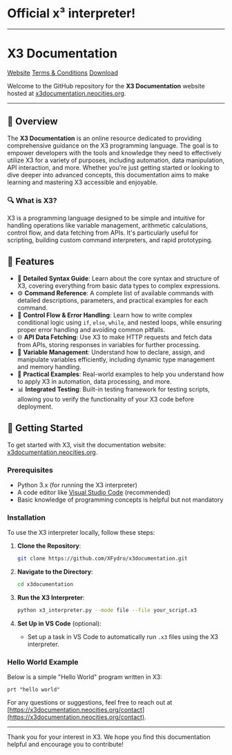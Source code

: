 # Official x³ interpreter!
--------------------------

# X3 Documentation

[Website](https://img.shields.io/website?url=https%3A%2F%2Fx3documentation.neocities.org)
[Terms & Conditions](https://x3documentation.neocities.org/terms-and-conditions)
[Download](https://x3documentation.neocities.org/downloads)

Welcome to the GitHub repository for the **X3 Documentation** website hosted at [x3documentation.neocities.org](https://x3documentation.neocities.org).

---

## 🚀 Overview

The **X3 Documentation** is an online resource dedicated to providing comprehensive guidance on the X3 programming language. The goal is to empower developers with the tools and knowledge they need to effectively utilize X3 for a variety of purposes, including automation, data manipulation, API interaction, and more. Whether you're just getting started or looking to dive deeper into advanced concepts, this documentation aims to make learning and mastering X3 accessible and enjoyable.

### 🔍 What is X3?

X3 is a programming language designed to be simple and intuitive for handling operations like variable management, arithmetic calculations, control flow, and data fetching from APIs. It's particularly useful for scripting, building custom command interpreters, and rapid prototyping.

## 🌟 Features

- 📜 **Detailed Syntax Guide**: Learn about the core syntax and structure of X3, covering everything from basic data types to complex expressions.
- ⚙️ **Command Reference**: A complete list of available commands with detailed descriptions, parameters, and practical examples for each command.
- 🔄 **Control Flow & Error Handling**: Learn how to write complex conditional logic using `if`, `else`, `while`, and nested loops, while ensuring proper error handling and avoiding common pitfalls.
- 🌐 **API Data Fetching**: Use X3 to make HTTP requests and fetch data from APIs, storing responses in variables for further processing.
- 🧹 **Variable Management**: Understand how to declare, assign, and manipulate variables efficiently, including dynamic type management and memory handling.
- 🧪 **Practical Examples**: Real-world examples to help you understand how to apply X3 in automation, data processing, and more.
- 📊 **Integrated Testing**: Built-in testing framework for testing scripts, allowing you to verify the functionality of your X3 code before deployment.

## 🏁 Getting Started

To get started with X3, visit the documentation website: [x3documentation.neocities.org](https://x3documentation.neocities.org).

### Prerequisites

- Python 3.x (for running the X3 interpreter)
- A code editor like [Visual Studio Code](https://code.visualstudio.com) (recommended)
- Basic knowledge of programming concepts is helpful but not mandatory

### Installation

To use the X3 interpreter locally, follow these steps:

1. **Clone the Repository**:

    ```sh
    git clone https://github.com/XFydro/x3documentation.git
    ```

2. **Navigate to the Directory**:

    ```sh
    cd x3documentation
    ```

3. **Run the X3 Interpreter**:

    ```sh
    python x3_interpreter.py --mode file --file your_script.x3
    ```

4. **Set Up in VS Code** (optional):
   - Set up a task in VS Code to automatically run `.x3` files using the X3 interpreter.

### Hello World Example

Below is a simple "Hello World" program written in X3:

```x3
prt "hello world"
```
For any questions or suggestions, feel free to reach out at [https://x3documentation.neocities.org/contact](https://x3documentation.neocities.org/contact).

---

Thank you for your interest in X3. We hope you find this documentation helpful and encourage you to contribute!
